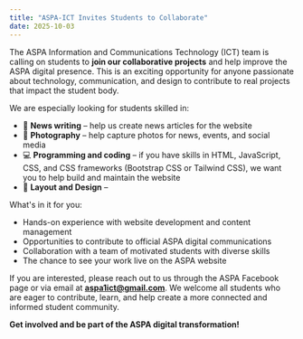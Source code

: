 ```yaml
---
title: "ASPA-ICT Invites Students to Collaborate"
date: 2025-10-03
---
```


The ASPA Information and Communications Technology (ICT) team is calling on students to **join our collaborative projects** and help improve the ASPA digital presence. This is an exciting opportunity for anyone passionate about technology, communication, and design to contribute to real projects that impact the student body.  

We are especially looking for students skilled in:  

- 📰 **News writing** – help us create news articles for the website  
- 📸 **Photography** – help capture photos for news, events, and social media  
- 💻 **Programming and coding** – if you have skills in HTML, JavaScript, CSS, and CSS frameworks (Bootstrap CSS or Tailwind CSS), we want you to help build and maintain the website  
- 🎨 **Layout and Design** – 

What's in it for you:  

- Hands-on experience with website development and content management  
- Opportunities to contribute to official ASPA digital communications  
- Collaboration with a team of motivated students with diverse skills  
- The chance to see your work live on the ASPA website  

If you are interested, please reach out to us through the ASPA Facebook page or via email at **aspa1ict@gmail.com**. We welcome all students who are eager to contribute, learn, and help create a more connected and informed student community.  

**Get involved and be part of the ASPA digital transformation!**
